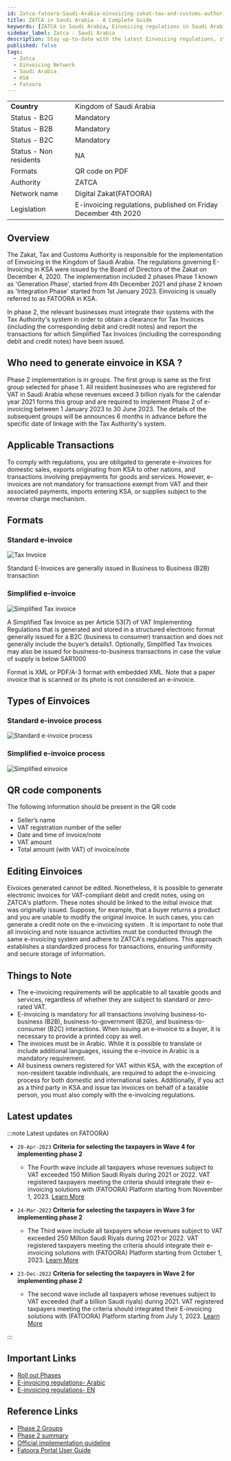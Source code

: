 ```yaml
---
id: Zatca-fatoora-Saudi-Arabia-einvoicing-zakat-tax-and-customs-authority
title: ZATCA in Saudi Arabia - A Complete Guide
keywords: [ZATCA in Saudi Arabia, Einvoicing regulations in Saudi Arabia, ZATCA updates in Saudi Arabia, Tax compliance in Saudi Arabia, ZATCA status in Saudi Arabia,Einvoicing implications in Saudi Arabia, Saudi Arabian tax regulations, ZATCA compliance requirements, Saudi Arabian e-invoicing landscape,ZATCA implementation in Saudi Arabia]
sidebar_label: Zatca - Saudi Arabia
description: Stay up-to-date with the latest Einvoicing regulations, status, and updates on ZATCA in Saudi Arabia. Understand the implications of ZATCA and how it affects tax compliance. This comprehensive article provides expert insights into the e-invoicing landscape in Saudi Arabia under ZATCA. Get the information you need to ensure compliance and navigate the evolving tax regulations.
published: false
tags:
  - Zatca
  - Einvoicing Network
  - Saudi Arabia
  - KSA
  - Fatoora
---
```


<table  >
    <tr>
      <td align="left"><b>Country</b></td>
        <td align="left">Kingdom of Saudi Arabia</td>
    </tr>
    <tr>
        <td align="Left">Status - B2G</td>
        <td align="left">Mandatory</td>
    </tr>
  <tr>
        <td align="Left">Status - B2B</td>
        <td align="left">Mandatory</td>
    </tr>
  <tr>
        <td align="Left">Status - B2C</td>
        <td align="left">Mandatory</td>
    </tr>
  <tr>
        <td align="Left">Status - Non residents</td>
        <td align="left">NA</td>
    </tr>
  <tr>
        <td align="left">Formats</td>
        <td align="left">QR code on PDF </td>
    </tr>
  <tr>
        <td align="left">Authority</td>
        <td align="left">ZATCA</td>
    </tr>
  <tr>
        <td align="left">Network name</td>
        <td align="left">Digital Zakat(FATOORA)</td>
 </tr>
  <tr>
        <td align="left">Legislation</td>
        <td align="left">E-invoicing regulations, published on Friday December 4th 2020</td>
 </tr>
</table>

## Overview
The Zakat, Tax and Customs Authority is responsible for the implementation of Einvoicing in the Kingdom of Saudi Arabia. The regulations governing E-Invoicing in KSA were issued by the Board of Directors of the Zakat on December 4, 2020. The implementation included 2 phases
Phase 1 known as 'Generation Phase', started from 4th December 2021 and phase 2 known as 'Integration Phase' started from 1st January 2023.
Einvoicing is usually referred to as FATOORA in KSA. 

In phase 2, the relevant businesses must integrate their systems with the Tax Authority's system in order to obtain a clearance for Tax Invoices (including the corresponding debit and credit notes) and report the transactions for which Simplified Tax Invoices (including the corresponding debit and credit notes) have been issued.


## Who need to generate einvoice in KSA ?
Phase 2 implementation is in groups. The first group is same as the first group selected for phase 1. All resident businesses who are registered for VAT in Saudi Arabia whose revenues exceed 3 billion riyals for the calendar year 2021 forms this group and are required to implement Phase 2 of e-invoicing between 1 January 2023 to 30 June 2023. The details of the subsequent groups will be announces 6 months in advance before the specific date of linkage with the Tax Authority's system. 

## Applicable Transactions
To comply with regulations, you are obligated to generate e-invoices for domestic sales, exports originating from KSA to other nations, and transactions involving prepayments for goods and services. However, e-invoices are not mandatory for transactions exempt from VAT and their associated payments, imports entering KSA, or supplies subject to the reverse charge mechanism.

## Formats

### Standard e-invoice
![Tax Invoice](/img/KSA-tax-invoice-example-fatoora-saudi-arabia.png)

Standard E-Invoices are generally issued in Business to Business (B2B) transaction

### Simplified e-invoice
![Simplified Tax invoice](/img/KSA-simplified-tax-invoice-fatoora-saudi-arabia.png)

A Simplified Tax Invoice as per Article 53(7) of VAT Implementing Regulations that is generated and stored in a structured electronic format generally issued for a B2C (business to consumer) transaction and does not generally include the buyer’s details1. Optionally, Simplified Tax Invoices may also be issued for business-to-business transactions in case the value of supply is below SAR1000

Format is XML or PDF/A-3 format with embedded XML. Note that a paper invoice that is scanned or its photo is not considered an e-invoice.

## Types of Einvoices

### Standard e-invoice process
![Standard e-invoice process](/img/standard-tax-einvoices-process.png)

### Simplified e-invoice process
![Simplified einvoice](/img/simplified-einvoice-process.png)

## QR code components
The following information should be present in the QR code
* Seller’s name
* VAT registration number of the seller
* Date and time of invoice/note
* VAT amount
* Total amount (with VAT) of invoice/note

## Editing Einvoices
Eivoices generated cannot be edited. Nonetheless, it is possible to generate electronic invoices for VAT-compliant debit and credit notes, using on ZATCA's platform. These notes should be linked to the initial invoice that was originally issued. Suppose, for example, that a buyer returns a product and you are unable to modify the original invoice. In such cases, you can generate a credit note on the e-invoicing system . It is important to note that all invoicing and note issuance activities must be conducted through the same e-invoicing system and adhere to ZATCA's regulations. This approach establishes a standardized process for transactions, ensuring uniformity and secure storage of information.

## Things to Note

* The e-invoicing requirements will be applicable to all taxable goods and services, regardless of whether they are subject to standard or zero-rated VAT.
* E-invoicing is mandatory for all transactions involving business-to-business (B2B), business-to-government (B2G), and business-to-consumer (B2C) interactions. When issuing an e-invoice to a buyer, it is necessary to provide a printed copy as well.
* The invoices must be in Arabic. While it is possible to translate or include additional languages, issuing the e-invoice in Arabic is a mandatory requirement.
* All business owners registered for VAT within KSA, with the exception of non-resident taxable individuals, are required to adopt the e-invoicing process for both domestic and international sales. Additionally, if you act as a third party in KSA and issue tax invoices on behalf of a taxable person, you must also comply with the e-invoicing regulations.

<!--

-->
## Latest updates 
:::note Latest updates on FATOORA)
* `28-Apr-2023` **Criteria for selecting the taxpayers in Wave 4 for implementing phase 2** 
  *  The Fourth wave include all taxpayers whose revenues subject to VAT exceeded 150 Million Saudi Riyals during 2021 or 2022. VAT registered taxpayers meeting the criteria should integrate their e-invoicing solutions with (FATOORA) Platform starting from November 1, 2023.
[Learn More](https://zatca.gov.sa/en/MediaCenter/News/Pages/news_1039.aspx)

* `24-Mar-2023` **Criteria for selecting the taxpayers in Wave 3 for implementing phase 2** 
  * The Third wave include all taxpayers whose revenues subject to VAT exceeded 250 Million Saudi Riyals during 2021 or 2022. VAT registered taxpayers meeting the criteria should integrate their e-invoicing solutions with (FATOORA) Platform starting from October 1, 2023.
[Learn More](https://zatca.gov.sa/en/MediaCenter/News/Pages/news_1023.aspx)

* `23-Dec-2022` **Criteria for selecting the taxpayers in Wave 2 for implementing phase 2** 
  * The second wave include all taxpayers whose revenues subject to VAT exceeded (half a billion Saudi riyals) during 2021. VAT registered taxpayers meeting the criteria should integrated their E-invoicing solutions with (FATOORA) Platform starting from July 1, 2023.
[Learn More](https://zatca.gov.sa/en/MediaCenter/News/Pages/News_987.aspx) 

:::

## Important Links
* [Roll out Phases](https://zatca.gov.sa/en/E-Invoicing/Introduction/Pages/Roll-out-phases.aspx)
* [E-invoicing regulations- Arabic](https://zatca.gov.sa/ar/E-Invoicing/Introduction/LawsAndRegulations/Documents/E-invoicing_Reg_AR.pdf)
* [E-invoicing regulations- EN](https://zatca.gov.sa/en/E-Invoicing/Introduction/LawsAndRegulations/Documents/E-invoicing%20Regulation%20EN.pdf)

## Reference Links
* [Phase 2 Groups](https://zatca.gov.sa/ar/MediaCenter/News/Pages/News_912.aspx)
* [Phase 2 summary](https://www.ey.com/en_gl/tax-alerts/saudi-arabia-releases-final-e-invoicing-regulations-for-phase-2)
* [Official implementation guideline](https://zatca.gov.sa/en/E-Invoicing/Introduction/Guidelines/Documents/E-Invoicing_Detailed__Guideline.pdf)
* [Fatoora Portal User Guide](https://zatca.gov.sa/en/E-Invoicing/Introduction/Guidelines/Documents/Fatoora_Portal_User_Manual_English.pdf)
